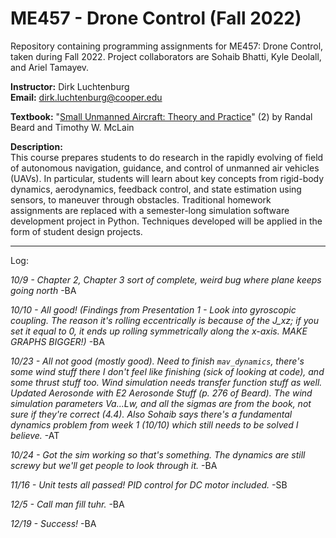 # ME457 - Drone Control (Fall 2022)

Repository containing programming assignments for ME457: Drone Control, taken during Fall 2022. Project collaborators are Sohaib Bhatti, Kyle Deolall, and Ariel Tamayev.

**Instructor:** Dirk Luchtenburg<br/>
**Email:** dirk.luchtenburg@cooper.edu<br/>

**Textbook:** "[Small Unmanned Aircraft: Theory and Practice](https://github.com/randybeard/uavbook)" (2) by Randal Beard and Timothy W. McLain

**Description:**<br/>
This course prepares students to do research in the rapidly evolving of field of autonomous navigation, guidance, and control of unmanned air vehicles (UAVs). In particular, students will learn about key concepts from rigid-body dynamics, aerodynamics, feedback control, and state estimation using sensors, to maneuver through obstacles. Traditional homework assignments are replaced with a semester-long simulation software development project in Python. Techniques developed will be applied in the form of student design projects.

---

Log:

*10/9 - Chapter 2, Chapter 3 sort of complete, weird bug where plane keeps going north* -BA

*10/10 - All good! (Findings from Presentation 1 - Look into gyroscopic coupling. The reason it's rolling eccentrically is because of the J_xz; if you set it equal to 0, it ends up rolling symmetrically along the x-axis. MAKE GRAPHS BIGGER!)* -BA
 
*10/23 - All not good (mostly good). Need to finish `mav_dynamics`, there's some wind stuff there I don't feel like finishing (sick of looking at code), and some thrust stuff too. Wind simulation needs transfer function stuff as well. Updated Aerosonde with E2 Aerosonde Stuff (p. 276 of Beard). The wind simulation parameters Va...Lw, and all the sigmas are from the book, not sure if they're correct (4.4). Also Sohaib says there's a fundamental dynamics problem from week 1 (10/10) which still needs to be solved I believe.* -AT

*10/24 - Got the sim working so that's something. The dynamics are still screwy but we'll get people to look through it.* -BA

*11/16 - Unit tests all passed! PID control for DC motor included.* -SB

*12/5 - Call man fill tuhr.* -BA

*12/19 - Success!* -BA
